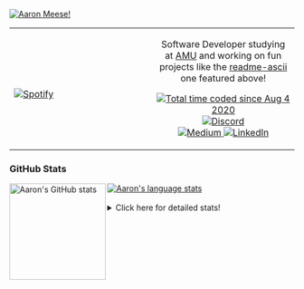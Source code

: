 [![Aaron Meese!](https://user-images.githubusercontent.com/17814535/88975338-a2aabf00-d27f-11ea-963f-8a19608716b4.png)](https://github.com/ajmeese7/readme-ascii "README ASCII")

<!-- Modified from project here: https://github.com/novatorem/novatorem -->
<table width="100%"> 
  <tr>
  <td width="50%">
      
&nbsp; <br> [![Spotify](https://ajmeese7.vercel.app/api/spotify)](https://open.spotify.com/user/ajmeese)

  </td>
  <td width="50%">
    <p align="center">
    Software Developer studying at <a href="https://www.amu.apus.edu/">AMU</a> and working on fun 
    projects like the <a href="https://github.com/ajmeese7/readme-ascii">readme-ascii</a> one featured above!
    </p>
    <p align="center">
      <a href="https://wakatime.com/@f726891d-3b02-46cd-9b60-e8c59f9e2b14">
        <img src="https://wakatime.com/badge/user/f726891d-3b02-46cd-9b60-e8c59f9e2b14.svg" alt="Total time coded since Aug 4 2020" title="WakaTime" />
      </a>
      <a href="http://link.aaronmeese.com/discord">
        <img src="https://img.shields.io/badge/discord-ajmeese7%234835-369?style=flat-square&logo=discord&logoColor=white&color=purple" alt="Discord" title="Discord">
      </a>
      <br />
      <a href="https://link.aaronmeese.com/medium">
        <img src="https://img.shields.io/badge/medium-ajmeese7-1DB954?style=flat-square&logo=medium&logoColor=white" alt="Medium" title="Medium">
      </a>
      <a href="https://link.aaronmeese.com/linkedin">
        <img src="https://img.shields.io/badge/linkedIn-aaronmeese-1DB954?style=flat-square&logo=linkedin&logoColor=white&color=blue" alt="LinkedIn" title="LinkedIn">
      </a>
    </p>
  </td>

</table>

[//]: <> (The `&nbsp;` is to have Aphelion take up more space)

### GitHub Stats ###

<a href="https://profile-summary-for-github.com/user/ajmeese7">
  <img align="left" height="170px" src="https://github-readme-stats.vercel.app/api?username=ajmeese7&show_icons=true&line_height=27&count_private=true" alt="Aaron's GitHub stats"/>
  <img src="https://github-readme-stats.vercel.app/api/top-langs/?username=ajmeese7&hide_langs_below=5&layout=compact" alt="Aaron's language stats"/>
</a>

<br />
<br />
<details>
<summary>Click here for detailed stats!</summary>

### :zap: Recent Activity
<!--START_SECTION:activity-->
1. 💪 Opened PR [#6](https://github.com/Mist3r-Robot/classic-discord-webhook/pull/6) in [Mist3r-Robot/classic-discord-webhook](https://github.com/Mist3r-Robot/classic-discord-webhook)
2. 🎉 Merged PR [#12](https://github.com/ajmeese7/snapchat-share/pull/12) in [ajmeese7/snapchat-share](https://github.com/ajmeese7/snapchat-share)
3. 🎉 Merged PR [#15](https://github.com/ajmeese7/repbot/pull/15) in [ajmeese7/repbot](https://github.com/ajmeese7/repbot)
4. 🗣 Commented on [#572](https://github.com/replicate/cog/issues/572) in [replicate/cog](https://github.com/replicate/cog)
5. 🗣 Commented on [#41](https://github.com/BachiLi/diffvg/issues/41) in [BachiLi/diffvg](https://github.com/BachiLi/diffvg)
<!--END_SECTION:activity-->

### 🧐 Waka Stats
<!--START_SECTION:waka-->
![Code Time](http://img.shields.io/badge/Code%20Time-1%2C074%20hrs%2033%20mins-blue)

**🐱 My GitHub Data** 

> 🏆 847 Contributions in the Year 2022
 > 
> 📦 340.9 kB Used in GitHub's Storage 
 > 
> 💼 Opted to Hire
 > 
> 📜 79 Public Repositories 
 > 
> 🔑 29 Private Repositories  
 > 
**I'm an Early 🐤** 

```text
🌞 Morning    235 commits    █████░░░░░░░░░░░░░░░░░░░░   23.06% 
🌆 Daytime    375 commits    █████████░░░░░░░░░░░░░░░░   36.8% 
🌃 Evening    396 commits    █████████░░░░░░░░░░░░░░░░   38.86% 
🌙 Night      13 commits     ░░░░░░░░░░░░░░░░░░░░░░░░░   1.28%

```
📅 **I'm Most Productive on Sunday** 

```text
Monday       134 commits    ███░░░░░░░░░░░░░░░░░░░░░░   13.15% 
Tuesday      157 commits    ███░░░░░░░░░░░░░░░░░░░░░░   15.41% 
Wednesday    120 commits    ███░░░░░░░░░░░░░░░░░░░░░░   11.78% 
Thursday     150 commits    ███░░░░░░░░░░░░░░░░░░░░░░   14.72% 
Friday       108 commits    ██░░░░░░░░░░░░░░░░░░░░░░░   10.6% 
Saturday     160 commits    ████░░░░░░░░░░░░░░░░░░░░░   15.7% 
Sunday       190 commits    ████░░░░░░░░░░░░░░░░░░░░░   18.65%

```


📊 **This Week I Spent My Time On** 

```text
⌚︎ Time Zone: America/New_York

💬 Programming Languages: 
Bash                     7 hrs 28 mins       ███████████████░░░░░░░░░░   62.01% 
Other                    1 hr 58 mins        ████░░░░░░░░░░░░░░░░░░░░░   16.37% 
Python                   1 hr 3 mins         ██░░░░░░░░░░░░░░░░░░░░░░░   8.73% 
YAML                     51 mins             █░░░░░░░░░░░░░░░░░░░░░░░░   7.17% 
Markdown                 29 mins             █░░░░░░░░░░░░░░░░░░░░░░░░   4.07%

🐱‍💻 Projects: 
zork                     8 hrs 4 mins        ████████████████░░░░░░░░░   66.88% 
aaronmeese.com           1 hr 2 mins         ██░░░░░░░░░░░░░░░░░░░░░░░   8.67% 
stack_overflow           1 hr 1 min          ██░░░░░░░░░░░░░░░░░░░░░░░   8.47% 
modernreforms.org        54 mins             █░░░░░░░░░░░░░░░░░░░░░░░░   7.48% 
raspberrypi              46 mins             █░░░░░░░░░░░░░░░░░░░░░░░░   6.42%

```

**I Mostly Code in JavaScript** 

```text
JavaScript               32 repos            ████████████░░░░░░░░░░░░░   50.0% 
HTML                     9 repos             ███░░░░░░░░░░░░░░░░░░░░░░   14.06% 
Python                   5 repos             ██░░░░░░░░░░░░░░░░░░░░░░░   7.81% 
Java                     4 repos             █░░░░░░░░░░░░░░░░░░░░░░░░   6.25% 
CSS                      3 repos             █░░░░░░░░░░░░░░░░░░░░░░░░   4.69%

```



 Last Updated on 18/06/2022 00:05:46 UTC
<!--END_SECTION:waka-->
</details>
